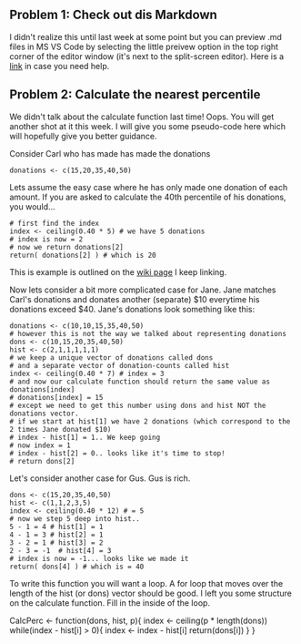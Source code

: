 ## Problem 1: Check out dis Markdown

I didn't realize this until last week at some point but you can preview .md files in MS VS Code by selecting the little preivew option in the top right corner of the editor window (it's next to the split-screen editor). Here is a [link](https://code.visualstudio.com/docs/languages/markdown) in case you need help.

## Problem 2: Calculate the nearest percentile

We didn't talk about the calculate function last time! Oops. You will get another shot at it this week. I will give you some pseudo-code here which will hopefully give you better guidance.

Consider Carl who has made has made the donations 
    
    donations <- c(15,20,35,40,50)

Lets assume the easy case where he has only made one donation of each amount. If you are asked to calculate the 40th percentile of his donations, you would...

    # first find the index
    index <- ceiling(0.40 * 5) # we have 5 donations
    # index is now = 2
    # now we return donations[2]
    return( donations[2] ) # which is 20

This is example is outlined on the [wiki page](https://en.wikipedia.org/wiki/Percentile) I keep linking.

Now lets consider a bit more complicated case for Jane. Jane matches Carl's donations and donates another (separate) $10 everytime his donations exceed $40. Jane's donations look something like this:

    donations <- c(10,10,15,35,40,50)
    # however this is not the way we talked about representing donations
    dons <- c(10,15,20,35,40,50)
    hist <- c(2,1,1,1,1,1)
    # we keep a unique vector of donations called dons
    # and a separate vector of donation-counts called hist
    index <- ceiling(0.40 * 7) # index = 3
    # and now our calculate function should return the same value as donations[index]
    # donations[index] = 15
    # except we need to get this number using dons and hist NOT the donations vector.
    # if we start at hist[1] we have 2 donations (which correspond to the 2 times Jane donated $10)
    # index - hist[1] = 1.. We keep going
    # now index = 1
    # index - hist[2] = 0.. looks like it's time to stop!
    # return dons[2]


Let's consider another case for Gus. Gus is rich.

    dons <- c(15,20,35,40,50)
    hist <- c(1,1,2,3,5)
    index <- ceiling(0.40 * 12) # = 5
    # now we step 5 deep into hist..
    5 - 1 = 4 # hist[1] = 1
    4 - 1 = 3 # hist[2] = 1
    3 - 2 = 1 # hist[3] = 2
    2 - 3 = -1  # hist[4] = 3
    # index is now = -1... looks like we made it
    return( dons[4] ) # which is = 40

To write this function you will want a loop. A for loop that moves over the length of the hist (or dons) vector should be good. I left you some structure on the calculate function. Fill in the inside of the loop.  


CalcPerc <- function(dons, hist, p){
    index <- ceiling(p * length(dons))
    while(index - hist[i] > 0){
        index <- index - hist[i] 
        return(dons[i])
        }
}